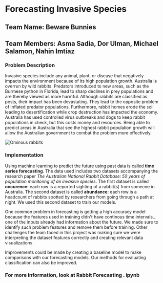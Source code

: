 # Forecasting Invasive Species
## Team Name: Beware Bunnies
## Team Members: Asma Sadia, Dor Ulman, Michael Salamon, Nahin Imtiaz  

### Problem Description  
Invasive species include any animal, plant, or disease that negatively 
impacts the environment because of its high population growth. Australia 
is overrun by wild rabbits. Predators introduced to new areas, such as 
the Burmese python in Florida, lead to sharp declines in prey populations 
and are thereby viewed as more harmful. Although rabbits 
are classified as pests, their impact has been devastating. They lead to 
the opposite problem of inflated predator populations. Furthermore, rabbit 
homes erode the soil leading to desertification while crop destruction has 
impacted the economy. Australia has used controlled virus outbreaks and 
dogs to keep rabbit populations in check, but this costs money and resources. 
Being able to predict areas in Australia that see the highest rabbit 
population growth will allow the Australian government to combat the problem 
more effectively.  

![Ominous rabbits](https://user-images.githubusercontent.com/47184848/129650949-aa2c4d2f-c4df-4a93-9f6e-90077dea90bb.jpg)


### Implementation  
Using machine learning to predict the future using past data is called **time series forecasting**. 
The data used includes two datasets accompanying the research paper *The Australian National Rabbit Database: 50 years of population monitoring of an invasive species*. The first dataset is called 
**occurence**: each row is a reported sighting of a rabbit(s) from someone in Australia. The second 
dataset is called **abundance**: each row is a headcount of rabbits spotted by researchers from going 
through a path at night. We used this second dataset to train our models.

One common problem in forecasting is getting a high accuracy model because the features used in training 
didn't have continous time intervals... one of the inputs already had information about the 
future. We made sure to identify such problem features and remove them before training. Other challenges 
the team faced in this project was making sure we were interpreting the dataset features correctly and creating relevant data visualizations.  

Improvements could be made by creating a baseline model to make comparisons with our forecasting 
models. Our methods for evaluating classification can also be improved.  

### For more information, look at Rabbit Forecasting . ipynb

